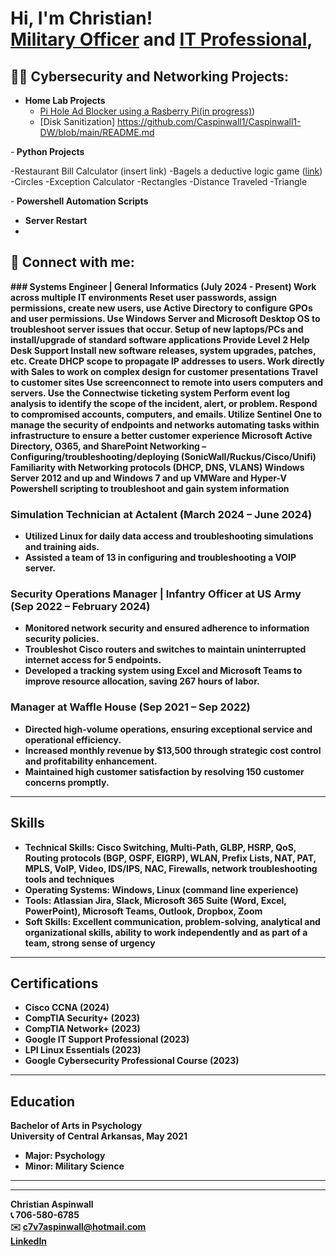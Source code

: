 <h1>Hi, I'm Christian! <br/><a href="https://github.com/Caspinwall1">Military Officer</a> and <a href="https://www.linkedin.com/in/christian-aspinwall-929292233/">IT Professional</a>, </h1>

<h2>👨‍💻 Cybersecurity and Networking Projects:</h2>

- <b> Home Lab Projects</b>
  - [Pi Hole Ad Blocker using a Rasberry Pi(in progress)](https://github.com/Caspinwall1/PiHole/blob/main/README.md))
  - [Disk Sanitization] https://github.com/Caspinwall1/Caspinwall1-DW/blob/main/README.md
 
-<b> Python Projects</b>
 
  -Restaurant Bill Calculator (insert link)
  -Bagels a deductive logic game ([link](https://github.com/Caspinwall1/Caspinwall1/commit/9cb21027a2d827f484e17a55afc9b4ab70c362d1))
  -Circles
  -Exception Calculator
  -Rectangles
  -Distance Traveled
  -Triangle

-<b> Powershell Automation Scripts
 - Server Restart
-

<h2> 🤳 Connect with me:</h2>
### Systems Engineer | General Informatics (July 2024 - Present)
Work across multiple IT environments
Reset user passwords, assign permissions, create new users, use Active Directory to configure GPOs and user permissions.
Use Windows Server and Microsoft Desktop OS to troubleshoot server issues that occur.
Setup of new laptops/PCs and install/upgrade of standard software applications
Provide Level 2 Help Desk Support
Install new software releases, system upgrades, patches, etc.
Create DHCP scope to propagate IP addresses to users. 
Work directly with Sales to work on complex design for customer presentations
Travel to customer sites
Use screenconnect to remote into users computers and servers.
Use the Connectwise ticketing system
Perform event log analysis to identify the scope of the incident, alert, or problem.
 Respond to compromised accounts, computers, and emails.
Utilize Sentinel One to manage the security of endpoints and networks
automating tasks within infrastructure to ensure a better customer experience
Microsoft Active Directory, O365, and SharePoint
Networking – Configuring/troubleshooting/deploying (SonicWall/Ruckus/Cisco/Unifi)
Familiarity with Networking protocols (DHCP, DNS, VLANS)
Windows Server 2012 and up and Windows 7 and up
VMWare and Hyper-V
Powershell scripting to troubleshoot and gain system information 

### Simulation Technician at Actalent (March 2024 – June 2024)
- Utilized Linux for daily data access and troubleshooting simulations and training aids.
- Assisted a team of 13 in configuring and troubleshooting a VOIP server.

### Security Operations Manager | Infantry Officer at US Army (Sep 2022 – February 2024)
- Monitored network security and ensured adherence to information security policies.
- Troubleshot Cisco routers and switches to maintain uninterrupted internet access for 5 endpoints.
- Developed a tracking system using Excel and Microsoft Teams to improve resource allocation, saving 267 hours of labor.

### Manager at Waffle House (Sep 2021 – Sep 2022)
- Directed high-volume operations, ensuring exceptional service and operational efficiency.
- Increased monthly revenue by $13,500 through strategic cost control and profitability enhancement.
- Maintained high customer satisfaction by resolving 150 customer concerns promptly.

---

## Skills

- **Technical Skills:** Cisco Switching, Multi-Path, GLBP, HSRP, QoS, Routing protocols (BGP, OSPF, EIGRP), WLAN, Prefix Lists, NAT, PAT, MPLS, VoIP, Video, IDS/IPS, NAC, Firewalls, network troubleshooting tools and techniques
- **Operating Systems:** Windows, Linux (command line experience)
- **Tools:** Atlassian Jira, Slack, Microsoft 365 Suite (Word, Excel, PowerPoint), Microsoft Teams, Outlook, Dropbox, Zoom
- **Soft Skills:** Excellent communication, problem-solving, analytical and organizational skills, ability to work independently and as part of a team, strong sense of urgency

---

## Certifications

- Cisco CCNA (2024)
- CompTIA Security+ (2023)
- CompTIA Network+ (2023)
- Google IT Support Professional (2023)
- LPI Linux Essentials (2023)
- Google Cybersecurity Professional Course (2023)

---

## Education

**Bachelor of Arts in Psychology**  
University of Central Arkansas, May 2021  
- Major: Psychology  
- Minor: Military Science

---


---

**Christian Aspinwall**  
📞 706-580-6785  
✉️ [c7v7aspinwall@hotmail.com](mailto:c7v7aspinwall@hotmail.com)  
[LinkedIn](https://www.linkedin.com/in/christian-aspinwall-929292233/)

<!--
**Caspinwall1/jCaspinwall1** is a ✨ _special_ ✨ repository because its `README.md` (this file) appears on your GitHub profile.

Here are some ideas to get you started:

- 🔭 I’m currently working on ...
- 🌱 I’m currently learning ...
- 👯 I’m looking to collaborate on ...
- 🤔 I’m looking for help with ...
- 💬 Ask me about ...
- 📫 How to reach me: ...
- 😄 Pronouns: ...
- ⚡ Fun fact: ...
-->

